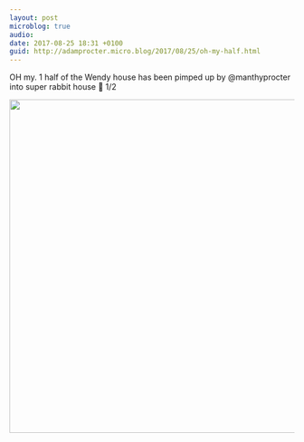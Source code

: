 ```yaml
---
layout: post
microblog: true
audio: 
date: 2017-08-25 18:31 +0100
guid: http://adamprocter.micro.blog/2017/08/25/oh-my-half.html
---
```

OH my. 1 half of the Wendy house has been pimped up by @manthyprocter into super rabbit house 🐰 1/2

<img src="http://discursive.adamprocter.co.uk/uploads/2017/192ac1ae83.jpg" width="600" height="589" />
